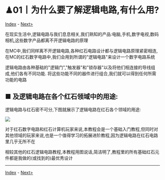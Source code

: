 # ♟01丨为什么要了解逻辑电路,有什么用?

[Index](index.md) - [Next>](02.md)

在现实生活中,逻辑电路与我们息息相关,我们熟知的产品:电脑,手机,数字电视,数码相机,这些数字产品都离不开逻辑电路的原理

在MC中,我们同样离不开逻辑电路,各种红石电路设计都与逻辑电路原理紧密相连,在MC的红石数字电路中,我们会用到所谓的"逻辑电路"来设计一个数字电路系统

逻辑电路由各种基础的"逻辑门","触发器"和"锁存器"以及将他们相连接的导线组成,他们各有不同功能.
将这些功能不同的器件进行组合,我们就可以得到任何所需功能的电路

## ■ 及逻辑电路在各个红石领域中的用途:

逻辑电路与红石密不可分,下图就展示了逻辑电路在红石各个领域的用途:

<img src="https://i0.hdslb.com/bfs/article/0de9097cd65eef512d1d7a392dccdaffc8eafea4.png@1256w_798h_!web-article-pic.avif"/>

对于红石数字电路和红石计算机玩家来说,本教程会是一个基础入门教程,但同时对其他领域的玩家来说,也是一个值得学习的拓展进阶教程,因为逻辑电路在红石电路里几乎无所不在

相较其他的红石逻辑电路教程,本教程用图说话,简洁明了,教程里的所有基础红石元件都是我做的(或找到的)最优秀设计

---

[Index](index.md) - [Next>](02.md)
